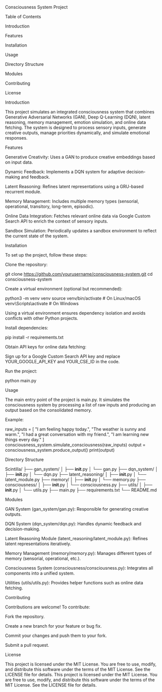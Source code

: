Consciousness System Project

Table of Contents

Introduction

Features

Installation

Usage

Directory Structure

Modules

Contributing

License

Introduction

This project simulates an integrated consciousness system that combines Generative Adversarial Networks (GAN), Deep Q-Learning (DQN), latent reasoning, memory management, emotion simulation, and online data fetching. The system is designed to process sensory inputs, generate creative outputs, manage priorities dynamically, and simulate emotional responses.

Features

Generative Creativity: Uses a GAN to produce creative embeddings based on input data.

Dynamic Feedback: Implements a DQN system for adaptive decision-making and feedback.

Latent Reasoning: Refines latent representations using a GRU-based recurrent module.

Memory Management: Includes multiple memory types (sensorial, operational, transitory, long-term, episodic).

Online Data Integration: Fetches relevant online data via Google Custom Search API to enrich the context of sensory inputs.

Sandbox Simulation: Periodically updates a sandbox environment to reflect the current state of the system.

Installation

To set up the project, follow these steps:

Clone the repository:

git clone https://github.com/yourusername/consciousness-system.git
cd consciousness-system

Create a virtual environment (optional but recommended):

python3 -m venv venv
source venv/bin/activate  # On Linux/macOS
venv\Scripts\activate  # On Windows

Using a virtual environment ensures dependency isolation and avoids conflicts with other Python projects.

Install dependencies:

pip install -r requirements.txt

Obtain API keys for online data fetching:

Sign up for a Google Custom Search API key and replace YOUR_GOOGLE_API_KEY and YOUR_CSE_ID in the code.

Run the project:

python main.py

Usage

The main entry point of the project is main.py. It simulates the consciousness system by processing a list of raw inputs and producing an output based on the consolidated memory.

Example:

raw_inputs = [
    "I am feeling happy today.",
    "The weather is sunny and warm.",
    "I had a great conversation with my friend.",
    "I am learning new things every day."
]
consciousness_system.simulate_consciousness(raw_inputs)
output = consciousness_system.produce_output()
print(output)

Directory Structure

Scintilla/
├── gan_system/
│   ├── __init__.py
│   └── gan.py
├── dqn_system/
│   ├── __init__.py
│   └── dqn.py
├── latent_reasoning/
│   ├── __init__.py
│   └── latent_module.py
├── memory/
│   ├── __init__.py
│   └── memory.py
├── consciousness/
│   ├── __init__.py
│   └── consciousness.py
├── utils/
│   ├── __init__.py
│   └── utils.py
├── main.py
├── requirements.txt
└── README.md

Modules

GAN System (gan_system/gan.py): Responsible for generating creative outputs.

DQN System (dqn_system/dqn.py): Handles dynamic feedback and decision-making.

Latent Reasoning Module (latent_reasoning/latent_module.py): Refines latent representations iteratively.

Memory Management (memory/memory.py): Manages different types of memory (sensorial, operational, etc.).

Consciousness System (consciousness/consciousness.py): Integrates all components into a unified system.

Utilities (utils/utils.py): Provides helper functions such as online data fetching.

Contributing

Contributions are welcome! To contribute:

Fork the repository.

Create a new branch for your feature or bug fix.

Commit your changes and push them to your fork.

Submit a pull request.

License

This project is licensed under the MIT License. You are free to use, modify, and distribute this software under the terms of the MIT License. See the LICENSE file for details.
This project is licensed under the MIT License. You are free to use, modify, and distribute this software under the terms of the MIT License. See the LICENSE file for details.


